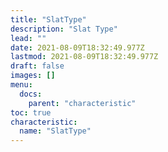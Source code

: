```yaml
---
title: "SlatType"
description: "Slat Type"
lead: ""
date: 2021-08-09T18:32:49.977Z
lastmod: 2021-08-09T18:32:49.977Z
draft: false
images: []
menu:
  docs:
    parent: "characteristic"
toc: true
characteristic:
  name: "SlatType"
---
```

